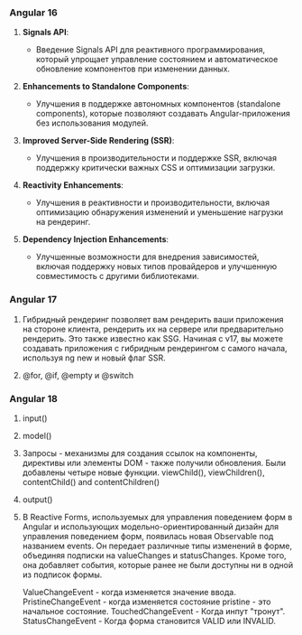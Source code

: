 
### Angular 16

1. **Signals API**:
    
    - Введение Signals API для реактивного программирования, который упрощает управление состоянием и автоматическое обновление компонентов при изменении данных.
2. **Enhancements to Standalone Components**:
    
    - Улучшения в поддержке автономных компонентов (standalone components), которые позволяют создавать Angular-приложения без использования модулей.
3. **Improved Server-Side Rendering (SSR)**:
    
    - Улучшения в производительности и поддержке SSR, включая поддержку критически важных CSS и оптимизации загрузки.
4. **Reactivity Enhancements**:
    
    - Улучшения в реактивности и производительности, включая оптимизацию обнаружения изменений и уменьшение нагрузки на рендеринг.
5. **Dependency Injection Enhancements**:
    
    - Улучшенные возможности для внедрения зависимостей, включая поддержку новых типов провайдеров и улучшенную совместимость с другими библиотеками.


### Angular 17

1. Гибридный рендеринг позволяет вам рендерить ваши приложения на стороне клиента, рендерить их на сервере или предварительно рендерить. Это также известно как SSG. Начиная с v17, вы можете создавать приложения с гибридным рендерингом с самого начала, используя ng new и новый флаг SSR.

2.  @for, @if, @empty и @switch



### Angular 18 

1. input()
2. model()
3. Запросы - механизмы для создания ссылок на компоненты, директивы или элементы DOM - также получили обновления. Были добавлены четыре новые функции. viewChild(),  viewChildren(),  contentChild() and contentChildren()
4. output()
5. В Reactive Forms, используемых для управления поведением форм в Angular и использующих модельно-ориентированный дизайн для управления поведением форм, появилась новая Observable под названием events. Он передает различные типы изменений в форме, объединяя подписки на valueChanges и statusChanges. Кроме того, она добавляет события, которые ранее не были доступны ни в одной из подписок формы.

	ValueChangeEvent - когда изменяется значение ввода.
	PristineChangeEvent - когда изменяется состояние pristine - это начальное состояние.
	TouchedChangeEvent - Когда инпут "тронут".
	StatusChangeEvent - Когда форма становится VALID или INVALID.

